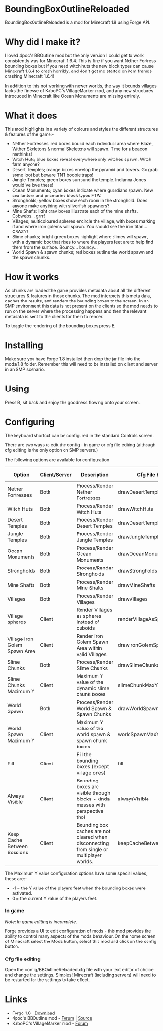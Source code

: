 # BoundingBoxOutlineReloaded

BoundingBoxOutlineReloaded is a mod for Minecraft 1.8 using Forge API.

# Why did I make it?

I loved 4poc's BBOutline mod but the only version I could get to work consistently was for Minecraft 1.6.4. This is fine if you want Nether Fortress bounding boxes but if you need witch huts the new block types can cause Minecraft 1.6.4 to crash horribly; and don't get me started on item frames crashing Minecraft 1.6.4!

In addition to this not working with newer worlds, the way it bounds villages lacks the finesse of KaboPC's VillageMarker mod, and any new structures introduced in Minecraft like Ocean Monuments are missing entirely.

# What it does

This mod highlights in a variety of colours and styles the different structures & features of the game:-
- Nether Fortresses; red boxes bound each individual area where Blaze, Wither Skeletons & normal Skeletons will spawn. Time for a beacon methinks!
- Witch Huts; blue boxes reveal everywhere only witches spawn. Witch farm anyone?
- Desert Temples; orange boxes envelop the pyramid and towers. Go grab some loot but beware TNT boobie traps!
- Jungle Temples; green boxes surround the temple. Indianna Jones would've love these!
- Ocean Monuments; cyan boxes indicate where guardians spawn. New sea lantern and prismarine block types FTW.
- Strongholds; yellow boxes show each room in the stronghold. Does anyone make anything with silverfish spawners?
- Mine Shafts; light gray boxes illustrate each of the mine shafts. Cobwebs... grrr!
- Villages; multicoloured spheres encircle  the village, with boxes marking if and where iron golems will spawn. You should see the iron titan... CRAZY!
- Slime chunks; bright green boxes highlight where slimes will spawn, with a dynamic box that rises to where the players feet are to help find them from the surface. Bouncy... bouncy...
- World Spawn & spawn chunks; red boxes outline the world spawn and the spawn chunks.

# How it works

As chunks are loaded the game provides metadata about all the different structures & features in those chunks.  The mod interprets this meta data, caches the results, and renders the bounding boxes to the screen.  In an SMP environment this data is not present on the clients so the mod needs to run on the server where the processing happens and then the relevant metadata is sent to the clients for them to render.

To toggle the rendering of the bounding boxes press B.

# Installing

Make sure you have Forge 1.8 installed then drop the jar file into the mods/1.8 folder.  Remember this will need to be installed on client and server in an SMP scenario.

# Using

Press B, sit back and enjoy the goodness flowing onto your screen.

# Configuring

The keyboard shortcut can be configured in the standard Controls screen.

There are two ways to edit the config - in game or cfg file editing (although cfg editing is the only option on SMP servers.)

The following options are available for configuration

Option | Client/Server | Description | Cfg File Key | Cfg File Values | Default
--- | --- | --- | --- | --- | ---
Nether Fortresses | Both | Process/Render Nether Fortresses | drawDesertTemples | true/false | true
Witch Huts | Both | Process/Render Witch Huts | drawWitchHuts | true/false | true
Desert Temples | Both | Process/Render Desert Temples | drawDesertTemples | true/false | true
Jungle Temples | Both | Process/Render Jungle Temples | drawJungleTemples | true/false | true
Ocean Monuments | Both | Process/Render Ocean Monuments | drawOceanMonuments | true/false | true
Strongholds | Both | Process/Render Strongholds | drawStrongholds | true/false | false
Mine Shafts | Both | Process/Render Mine Shafts | drawMineShafts | true/false | false
Villages | Both | Process/Render Villages | drawVillages | true/false | true
Village spheres | Client | Render Villages as spheres instead of cuboids | renderVillageAsSphere | true/false | true
Village Iron Golem Spawn Area | Client | Render Iron Golem Spawn Area within valid Villages | drawIronGolemSpawnArea | true/false | true
Slime Chunks | Both | Process/Render Slime Chunks | drawSlimeChunks | true/false | true
Slime Chunks Maximum Y | Client | Maximum Y value of the dynamic slime chunk boxes | slimeChunkMaxY | -1-255 (see below) | 0
World Spawn | Both | Process/Render World Spawn & Spawn Chunks | drawWorldSpawn | true/false | true
World Spawn Maximum Y | Client | Maximum Y value of the world spawn & spawn chunk boxes | worldSpawnMaxY | -1-255 (see below) | 0
Fill | Client | Fill the bounding boxes (except village ones) | fill | true/false | false
Always Visible | Client | Bounding boxes are visible through blocks - kinda messes with perspective tho! | alwaysVisible | true/false | false
Keep Cache Between Sessions | Client | Bounding box caches are not cleared when disconnecting from single or multiplayer worlds. | keepCacheBetweenSessions | true/false | false

The Maximum Y value configuration options have some special values, these are:-
* -1 = the Y value of the players feet when the bounding boxes were activated.
* 0 = the current Y value of the players feet.

### In game

*Note: In game editing is incomplete.*

Forge provides a UI to edit configuration of mods - this mod provides the ability to control many aspects of the mods behaviour.  On the home screen of Minecraft select the Mods button, select this mod and click on the config button.

### Cfg file editing

Open the config/BBOutlineReloaded.cfg file with your text editor of choice and change the settings.  Simples!  Minecraft (including servers) will need to be restarted for the settings to take effect.

# Links
- Forge 1.8 - [Download](http://files.minecraftforge.net/minecraftforge/1.8)
- 4poc's BBOutline mod - [Forum](http://www.minecraftforum.net/forums/mapping-and-modding/minecraft-mods/1286555-bounding-box-outline) | [Source](http://www.github.com/4poc/bboutline)
- KaboPC's VillageMarker mod - [Forum](http://www.minecraftforum.net/forums/mapping-and-modding/minecraft-mods/1288327-village-marker-mod)
